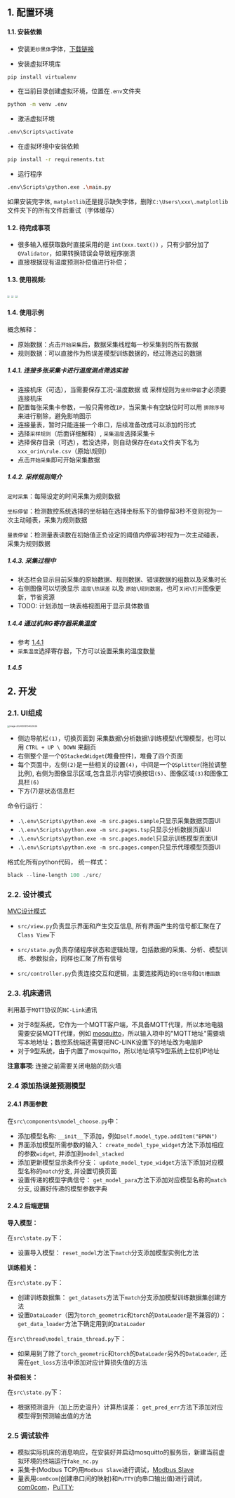 ## 1. 配置环境

#### 1.1. 安装依赖

- 安装`更纱黑体`字体，[下载链接](https://mirrors.tuna.tsinghua.edu.cn/github-release/be5invis/Sarasa-Gothic/Sarasa%20Gothic%2C%20Version%201.0.21/SarasaUiSC-TTF-1.0.21.7z)

- 安装虚拟环境库
```bash
pip install virtualenv
```
- 在当前目录创建虚拟环境，位置在`.env`文件夹
```bash
python -m venv .env
```
- 激活虚拟环境
```bash
.env\Scripts\activate
```
- 在虚拟环境中安装依赖
```bash
pip install -r requirements.txt
```
- 运行程序
```bash
.env\Scripts\python.exe .\main.py   
```

如果安装完字体, `matplotlib`还是提示缺失字体，删除`C:\Users\xxx\.matplotlib`文件夹下的所有文件后重试（字体缓存）

#### 1.2. 待完成事项

- 很多输入框获取数时直接采用的是 `int(xxx.text())` ，只有少部分加了`QValidator`，如果转换错误会导致程序崩溃
- 直接根据现有温度预测补偿值进行补偿；

#### 1.3. 使用视频:

<img src="doc/sample.gif" style="zoom:33%;" />

<img src="doc/tsp.gif" style="zoom:33%;" />

<img src="doc/model.gif" style="zoom:33%;" />

#### 1.4. 使用示例

概念解释：

- 原始数据：点击`开始采集`后，数据采集线程每一秒采集到的所有数据
- 规则数据：可以直接作为热误差模型训练数据的，经过筛选过的数据

##### 1.4.1. 连接多张采集卡进行温度测点筛选实验

- 连接机床（可选），当需要保存工况-温度数据 或 采样规则为`坐标停留`才必须要连接机床
- 配置每张采集卡参数，一般只需修改`IP`，当采集卡有空缺位时可以用 `排除序号` 来进行剔除，避免影响图示
- 连接量表，暂时只能连接一个串口，后续准备改成可以添加的形式
- 选择`采样规则`（后面详细解释）, `采集温度`选择采集卡
- 选择保存目录（可选），若没选择，则自动保存在`data`文件夹下名为`xxx_orin\rule.csv`（原始\规则）
- 点击`开始采集`即可开始采集数据

##### 1.4.2. 采样规则简介

`定时采集`：每隔设定的时间采集为规则数据

`坐标停留`：检测数控系统选择的坐标轴在选择坐标系下的值停留3秒不变则视为一次主动碰表，采集为规则数据

`量表停留`：检测量表读数在初始值正负设定的阈值内停留3秒视为一次主动碰表，采集为规则数据

##### 1.4.3. 采集过程中

- 状态栏会显示目前采集的原始数据、规则数据、错误数据的组数以及采集时长
- 右侧图像可以切换显示 `温度\热误差` 以及 `原始\规则数据`，也可`关闭\打开`图像更新，节省资源
- TODO: 计划添加一块表格视图用于显示具体数值

##### 1.4.4 通过机床G寄存器采集温度

- 参考 [1.4.1](#141-连接多张采集卡进行温度测点筛选实验)
- `采集温度`选择寄存器，下方可以设置采集的温度数量

##### 1.4.5 

## 2. 开发

### 2.1. UI组成

<img src="doc/layout.png" alt="image-20240909154620636" style="zoom:33%;" />

- 侧边导航栏`(1)`，切换页面到 采集数据\分析数据\训练模型\代理模型，也可以用 `CTRL + UP \ DOWN` 来翻页
- 右侧整个是一个`QStackedWidget`(堆叠控件)，堆叠了四个页面
- 每个页面中，左侧`(2)`是一些相关的设置`(4)`，中间是一个`QSplitter`(拖拉调整比例), 右侧为图像显示区域,包含显示内容切换按钮`(5)`、图像区域`(3)`和图像工具栏`(6)`
- 下方(7)是状态信息栏

命令行运行：

- `.\.env\Scripts\python.exe -m src.pages.sample`只显示采集数据页面UI
- `.\.env\Scripts\python.exe -m src.pages.tsp`只显示分析数据页面UI
- `.\.env\Scripts\python.exe -m src.pages.model`只显示训练模型页面UI
- `.\.env\Scripts\python.exe -m src.pages.compen`只显示代理模型页面UI

格式化所有python代码， 统一样式：

```powershell
black --line-length 100 ./src/
```

### 2.2. 设计模式

[MVC设计模式](https://www.runoob.com/design-pattern/mvc-pattern.html)

- `src/view.py`负责显示界面和产生交互信息, 所有界面产生的信号都汇聚在了`Class View`下

- `src/state.py`负责存储程序状态和逻辑处理，包括数据的采集、分析、模型训练、参数拟合，同样也汇聚了所有信号

- `src/controller.py`负责连接交互和逻辑，主要连接两边的`Qt信号`和`Qt槽函数`

### 2.3. 机床通讯

利用基于`MQTT`协议的`NC-Link`通讯

- 对于8型系统，它作为一个MQTT客户端，不具备MQTT代理，所以本地电脑需要安装MQTT代理，例如 [mosquitto](https://mosquitto.org/)，所以输入项中的"MQTT地址"需要填写本地地址；数控系统端还需要把NC-LINK设置下的地址改为电脑IP
- 对于9型系统，由于内置了mosquitto，所以地址填写9型系统上位机IP地址

**注意事项**: 连接之前需要关闭电脑的防火墙

### 2.4 添加热误差预测模型

#### 2.4.1 界面参数

在`src\components\model_choose.py`中：

- 添加模型名称:
  `__init__`下添加，例如`self.model_type.addItem("BPNN")`
- 界面添加模型所需参数的输入：
`create_model_type_widget`方法下添加相应的参数`widget`, 并添加到`model_stacked`
- 添加更新模型显示条件分支：
`update_model_type_widget`方法下添加对应模型名称的`match`分支, 并设置切换页面
- 设置传递的模型字典信号：
`get_model_para`方法下添加对应模型名称的`match`分支, 设置好传递的模型参数字典

#### 2.4.2 后端逻辑

**导入模型：**

在`src\state.py`下：

- 设置导入模型：
`reset_model`方法下`match`分支添加模型实例化方法

**训练相关：**

在`src\state.py`下：

- 创建训练数据集：
  `get_datasets`方法下`match`分支添加模型训练数据集创建方法
- 设置`DataLoader`（因为`torch_geometric`和`torch`的`DataLoader`是不兼容的）：
  `get_data_loader`方法下确定用到的`DataLoader`

在`src\thread\model_train_thread.py`下：

- 如果用到了除了`torch_geometric`和`torch`的`DataLoader`另外的`DataLoader`, 还需在`get_loss`方法中添加对应计算损失值的方法

**补偿相关：**

在`src\state.py`下：

- 根据预测温升（加上历史温升）计算热误差：
  `get_pred_err`方法下添加对应模型得到预测输出值的方法

### 2.5 调试软件

- 模拟实际机床的消息响应，在安装好并启动mosquitto的服务后，新建当前虚拟环境的终端运行`fake_nc.py`
- 采集卡(Modbus TCP)用`Modbus Slave`进行调试，[Modbus Slave](https://filecr.com/windows/modbus-slave/)
- 量表用`com0com`(创建串口间的映射)和`PuTTY`(向串口输出值)进行调试，[com0com](https://sourceforge.net/projects/com0com/)，[PuTTY](https://www.chiark.greenend.org.uk/~sgtatham/putty/latest.html);